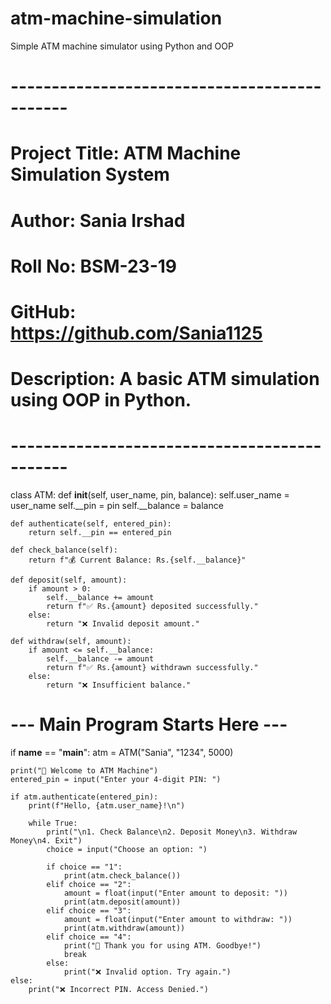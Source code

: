 # atm-machine-simulation
Simple ATM machine simulator using Python and OOP
# ---------------------------------------------
# Project Title: ATM Machine Simulation System
# Author: Sania Irshad
# Roll No: BSM-23-19
# GitHub: https://github.com/Sania1125
# Description: A basic ATM simulation using OOP in Python.
# ---------------------------------------------

class ATM:
    def __init__(self, user_name, pin, balance):
        self.user_name = user_name
        self.__pin = pin
        self.__balance = balance

    def authenticate(self, entered_pin):
        return self.__pin == entered_pin

    def check_balance(self):
        return f"💰 Current Balance: Rs.{self.__balance}"

    def deposit(self, amount):
        if amount > 0:
            self.__balance += amount
            return f"✅ Rs.{amount} deposited successfully."
        else:
            return "❌ Invalid deposit amount."

    def withdraw(self, amount):
        if amount <= self.__balance:
            self.__balance -= amount
            return f"✅ Rs.{amount} withdrawn successfully."
        else:
            return "❌ Insufficient balance."


# --- Main Program Starts Here ---

if __name__ == "__main__":
    atm = ATM("Sania", "1234", 5000)

    print("🏧 Welcome to ATM Machine")
    entered_pin = input("Enter your 4-digit PIN: ")

    if atm.authenticate(entered_pin):
        print(f"Hello, {atm.user_name}!\n")

        while True:
            print("\n1. Check Balance\n2. Deposit Money\n3. Withdraw Money\n4. Exit")
            choice = input("Choose an option: ")

            if choice == "1":
                print(atm.check_balance())
            elif choice == "2":
                amount = float(input("Enter amount to deposit: "))
                print(atm.deposit(amount))
            elif choice == "3":
                amount = float(input("Enter amount to withdraw: "))
                print(atm.withdraw(amount))
            elif choice == "4":
                print("🚪 Thank you for using ATM. Goodbye!")
                break
            else:
                print("❌ Invalid option. Try again.")
    else:
        print("❌ Incorrect PIN. Access Denied.")
